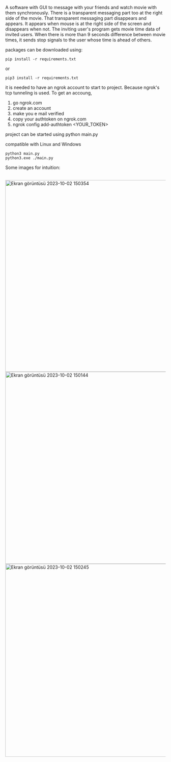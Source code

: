 A software with GUI to message with your friends and watch movie with them synchronously. There is a transparent messaging part too at the right side of the movie. That transparent messaging part disappears and appears. It appears when mouse is at the right side of the screen and disappears when not. The inviting user's program gets movie time data of invited users. When there is more than 9 seconds difference between movie times, it sends stop signals to the user whose time is ahead of others. 

packages can be downloaded using: 
``` pip
pip install -r requirements.txt
```
or
``` pip
pip3 install -r requirements.txt
``` 

it is needed to have an ngrok account to start to project. Because ngrok's tcp tunneling is used. 
To get an accoung, 
1) go ngrok.com 
2) create an account
3) make you e mail verified
4) copy your authtoken on ngrok.com
5) ngrok config add-authtoken <YOUR_TOKEN>

project can be started using python main.py

compatible with Linux and Windows 
``` pip
python3 main.py
python3.exe ./main.py
```

Some images for intuition:

<br />

<img width="601" alt="Ekran görüntüsü 2023-10-02 150354" src="https://github.com/sadikemreduzgun/pytchy-watchy/assets/70113249/2eb96122-00d5-41d5-a3c0-039c937b75e9">
<br />

<img width="602" alt="Ekran görüntüsü 2023-10-02 150144" src="https://github.com/sadikemreduzgun/pytchy-watchy/assets/70113249/4a59cc76-cc8d-40bf-855b-5cdbfebdf566">
<br />

<img width="605" alt="Ekran görüntüsü 2023-10-02 150245" src="https://github.com/sadikemreduzgun/pytchy-watchy/assets/70113249/7c94c03c-52ca-4620-9289-038e1e720d76">

